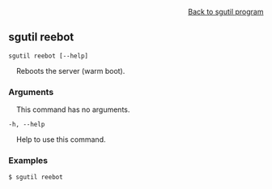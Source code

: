 <div id="readme" class="Box-body readme blob js-code-block-container">
<article class="markdown-body entry-content p-3 p-md-6" itemprop="text">
<p align="right">
<a href="https://github.com/fpgasystems/sgrt/blob/main/cli/manual/sgutil-program.md#sgutil-program">Back to sgutil program</a>
</p>

## sgutil reebot

<code>sgutil reebot [--help]</code>
<p>
  &nbsp; &nbsp; Reboots the server (warm boot).
</p>

### Arguments
<p>
  &nbsp; &nbsp; This command has no arguments.
</p>

<code>-h, --help <string></code>
<p>
  &nbsp; &nbsp; Help to use this command.
</p>

### Examples
```
$ sgutil reebot 
```